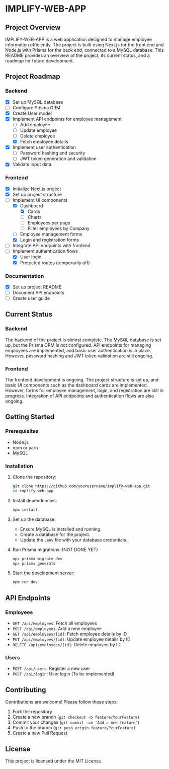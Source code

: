 # IMPLIFY-WEB-APP

## Project Overview

IMPLIFY-WEB-APP is a web application designed to manage employee information efficiently. The project is built using Next.js for the front end and Node.js with Prisma for the back end, connected to a MySQL database. This README provides an overview of the project, its current status, and a roadmap for future development.

## Project Roadmap

### Backend
- [x] Set up MySQL database
- [ ] Configure Prisma ORM
- [X] Create User model
- [x] Implement API endpoints for employee management
  - [ ] Add employee
  - [ ] Update employee
  - [ ] Delete employee
  - [x] Fetch employee details
- [x] Implement user authentication
  - [ ] Password hashing and security
  - [ ] JWT token generation and validation
- [x] Validate input data

### Frontend
- [x] Initialize Next.js project
- [x] Set up project structure
- [ ] Implement UI components
  - [x] Dashboard
    - [x] Cards
    - [ ] Charts
    - [ ] Employees per page
    - [ ] Filter employees by Company
  - [ ] Employee management forms
  - [x] Login and registration forms
- [ ] Integrate API endpoints with frontend
- [ ] Implement authentication flows
  - [X] User login
  - [x] Protected routes (temporarily off)

### Documentation
- [x] Set up project README
- [ ] Document API endpoints
- [ ] Create user guide

## Current Status

### Backend
The backend of the project is almost complete. The MySQL database is set up, but the Prisma ORM is not configured. API endpoints for managing employees are implemented, and basic user authentication is in place. However, password hashing and JWT token validation are still ongoing.

### Frontend
The frontend development is ongoing. The project structure is set up, and basic UI components such as the dashboard cards are implemented. However, forms for employee management, login, and registration are still in progress. Integration of API endpoints and authentication flows are also ongoing.

## Getting Started

### Prerequisites

- Node.js
- npm or yarn
- MySQL

### Installation

1. Clone the repository:
    ```bash
    git clone https://github.com/yourusername/implify-web-app.git
    cd implify-web-app
    ```

2. Install dependencies:
    ```bash
    npm install
    ```

3. Set up the database:
    - Ensure MySQL is installed and running.
    - Create a database for the project.
    - Update the `.env` file with your database credentials.

4. Run Prisma migrations: (NOT DONE YET)
    ```bash
    npx prisma migrate dev
    npx prisma generate
    ```

5. Start the development server:
    ```bash
    npm run dev
    ```

## API Endpoints

### Employees
- `GET /api/employees`: Fetch all employees
- `POST /api/employees`: Add a new employee
- `GET /api/employees/[id]`: Fetch employee details by ID
- `PUT /api/employees/[id]`: Update employee details by ID
- `DELETE /api/employees/[id]`: Delete employee by ID

### Users
- `POST /api/users`: Register a new user
- `POST /api/login`: User login (To be implemented)

## Contributing

Contributions are welcome! Please follow these steps:
1. Fork the repository
2. Create a new branch (`git checkout -b feature/YourFeature`)
3. Commit your changes (`git commit -am 'Add a new feature'`)
4. Push to the branch (`git push origin feature/YourFeature`)
5. Create a new Pull Request

## License

This project is licensed under the MIT License.
